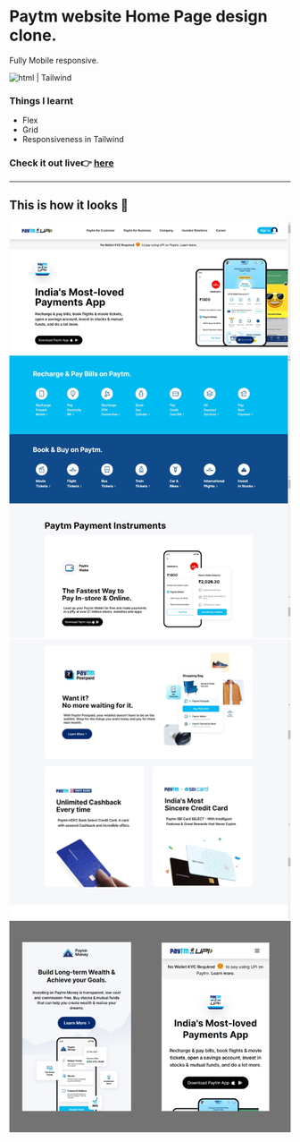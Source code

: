 # Paytm website Home Page design clone.

Fully Mobile responsive.

![html | Tailwind](https://badgen.net/badge/HTML/Tailwind/blue)

### Things I learnt
- Flex
- Grid
- Responsiveness in Tailwind

### Check it out live👉 [here](https://paytmkaro.netlify.app/)
-----
## This is how it looks 👀
![Preview1](./preview1.jpg)
![Preview2](./preview2.jpg)
![Mobile Preview2](./mobile_preview.png)
